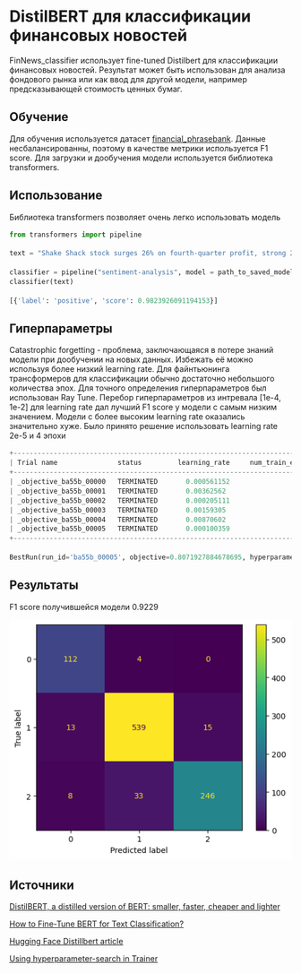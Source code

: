 # DistilBERT для классификации финансовых новостей
FinNews_classifier использует fine-tuned Distilbert для классификации финансовых новостей. Результат может быть использован для анализа фондового рынка или как ввод для другой модели, например предсказывающей стоимость ценных бумаг.

## Обучение
Для обучения используется датасет [financial_phrasebank](https://huggingface.co/datasets/financial_phrasebank). Данные несбалансированны, поэтому в качестве метрики используется F1 score. Для загрузки и
дообучения модели используется библиотека transformers.

## Использование
Библиотека transformers позволяет очень легко использовать модель
```python
from transformers import pipeline

text = "Shake Shack stock surges 26% on fourth-quarter profit, strong 2024 outlook"

classifier = pipeline("sentiment-analysis", model = path_to_saved_model)
classifier(text)

[{'label': 'positive', 'score': 0.9823926091194153}]
```
## Гиперпараметры
Catastrophic forgetting - проблема, заключающаяся в потере знаний модели при дообучении на новых данных. Избежать её можно используя более низкий learning rate. Для файнтьюнинга
трансформеров для классификации обычно достаточно небольшого количества эпох. Для точного определения гиперпараметров был использован Ray Tune. Перебор гиперпараметров
из интревала [1e-4, 1e-2] для learning rate дал лучший F1 score у модели с самым низким значением. Модели с более высоким learning rate оказались значительно хуже. Было принято решение использовать learning rate 2e-5 и 4 эпохи
```python
+--------------------------------------------------------------------------------------------------------------------------------------------------------------------------------------------------------------+
| Trial name               status         learning_rate     num_train_epochs     seed     ..._train_batch_size     iter     total time (s)     eval_loss     eval_f1     eval_runtime     ...amples_per_second |
+--------------------------------------------------------------------------------------------------------------------------------------------------------------------------------------------------------------+
| _objective_ba55b_00000   TERMINATED       0.000561152                    5       15                       16        2            123.371      0.921221    0.446235           1.744                   556.194 |
| _objective_ba55b_00001   TERMINATED       0.00362562                     5       39                        8        4            207.722      0.922004    0.446235           1.8182                  533.505 |
| _objective_ba55b_00002   TERMINATED       0.000205111                    3       11                        4        5            209.663      0.921161    0.446235           1.7556                  552.527 |
| _objective_ba55b_00003   TERMINATED       0.00159305                     3       22                        4        5            230.859      0.929211    0.446235           1.8004                  538.755 |
| _objective_ba55b_00004   TERMINATED       0.00870602                     4       30                        8        3            166.807      0.921125    0.446235           1.6671                  581.858 |
| _objective_ba55b_00005   TERMINATED       0.000100359                    4       21                        4        7            392.954      1.14842     0.807193           1.7988                  539.261 |
+--------------------------------------------------------------------------------------------------------------------------------------------------------------------------------------------------------------+

BestRun(run_id='ba55b_00005', objective=0.8071927884678695, hyperparameters={'learning_rate': 0.00010035927878780932, 'num_train_epochs': 4, 'seed': 21, 'per_device_train_batch_size': 4}, run_summary=<ray.tune.analysis.experiment_analysis.ExperimentAnalysis object at 0x7c90a8dc5d20>)
```
## Результаты
F1 score получившейся модели 0.9229

![Матрица ошибок](/Матрица_ошибок.png)

## Источники
[DistilBERT, a distilled version of BERT: smaller, faster, cheaper and lighter](https://arxiv.org/abs/1910.01108)

[How to Fine-Tune BERT for Text Classification?](https://arxiv.org/pdf/1905.05583.pdf)

[Hugging Face Distillbert article](https://huggingface.co/docs/transformers/model_doc/distilbert)

[Using hyperparameter-search in Trainer](https://discuss.huggingface.co/t/using-hyperparameter-search-in-trainer/785)
